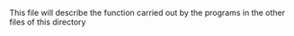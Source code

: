 This file will describe the function carried out by the programs in the other files of this directory
